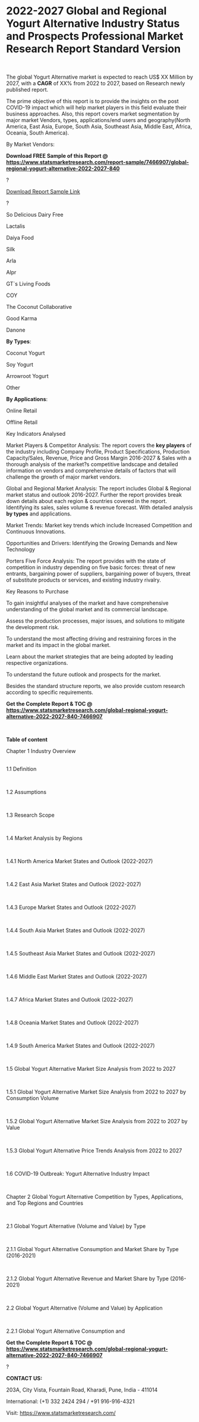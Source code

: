 <h1>2022-2027 Global and Regional Yogurt Alternative Industry Status and Prospects Professional Market Research Report Standard Version</h1><br/><p>The global Yogurt Alternative market is expected to reach US$ XX Million by 2027, with a <strong>CAGR</strong> of XX% from 2022 to 2027, based on Research newly published report.</p>
 
 
 
 <p>The prime objective of this report is to provide the insights on the post COVID-19 impact which will help market players in this field evaluate their business approaches. Also, this report covers market segmentation by major market Vendors, types, applications/end users and geography(North America, East Asia, Europe, South Asia, Southeast Asia, Middle East, Africa, Oceania, South America).</p>
 
 
 
 <p>By Market Vendors:</p>
 
 
 
 <div><b>Download FREE Sample of this Report @ <a href="https://www.statsmarketresearch.com/download-free-sample/7466907/global-regional-yogurt-alternative-2022-2027-840">https://www.statsmarketresearch.com/report-sample/7466907/global-regional-yogurt-alternative-2022-2027-840</a></b></div>
 
 
 
 <p>? </p>
 
 
 
 <p><a href="https://www.statsmarketresearch.com/download-free-sample/7466907/global-regional-yogurt-alternative-2022-2027-840">Download Report Sample Link</a></p>
 
 
 
 <p>? </p>
 
 
 
 <p>So Delicious Dairy Free</p>
 
 
 
 <p>Lactalis</p>
 
 
 
 <p>Daiya Food</p>
 
 
 
 <p>Silk</p>
 
 
 
 <p>Arla</p>
 
 
 
 <p>Alpr</p>
 
 
 
 <p>GT`s Living Foods</p>
 
 
 
 <p>COY</p>
 
 
 
 <p>The Coconut Collaborative</p>
 
 
 
 <p>Good Karma</p>
 
 
 
 <p>Danone</p>
 
 
 
 <p><strong>By Types</strong>:</p>
 
 
 
 <p>Coconut Yogurt</p>
 
 
 
 <p>Soy Yogurt</p>
 
 
 
 <p>Arrowroot Yogurt</p>
 
 
 
 <p>Other</p>
 
 
 
 <p><strong><strong>By Applications</strong></strong>:</p>
 
 
 
 <p>Online Retail</p>
 
 
 
 <p>Offline Retail</p>
 
 
 
 <p>Key Indicators Analysed</p>
 
 
 
 <p>Market Players & Competitor Analysis: The report covers the <strong>key players</strong> of the industry including Company Profile, Product Specifications, Production Capacity/Sales, Revenue, Price and Gross Margin 2016-2027 & Sales with a thorough analysis of the market?s competitive landscape and detailed information on vendors and comprehensive details of factors that will challenge the growth of major market vendors.</p>
 
 
 
 <p>Global and Regional Market Analysis: The report includes Global & Regional market status and outlook 2016-2027. Further the report provides break down details about each region & countries covered in the report. Identifying its sales, sales volume & revenue forecast. With detailed analysis <strong>by types</strong> and applications.</p>
 
 
 
 <p>Market Trends: Market key trends which include Increased Competition and Continuous Innovations.</p>
 
 
 
 <p>Opportunities and Drivers: Identifying the Growing Demands and New Technology</p>
 
 
 
 <p>Porters Five Force Analysis: The report provides with the state of competition in industry depending on five basic forces: threat of new entrants, bargaining power of suppliers, bargaining power of buyers, threat of substitute products or services, and existing industry rivalry.</p>
 
 
 
 <p>Key Reasons to Purchase</p>
 
 
 
 <p>To gain insightful analyses of the market and have comprehensive understanding of the global market and its commercial landscape.</p>
 
 
 
 <p>Assess the production processes, major issues, and solutions to mitigate the development risk.</p>
 
 
 
 <p>To understand the most affecting driving and restraining forces in the market and its impact in the global market.</p>
 
 
 
 <p>Learn about the market strategies that are being adopted by leading respective organizations.</p>
 
 
 
 <p>To understand the future outlook and prospects for the market.</p>
 
 
 
 <p>Besides the standard structure reports, we also provide custom research according to specific requirements.</p>
 
 
 
 <div><b>Get the Complete Report & TOC @ <a href="https://www.statsmarketresearch.com/global-regional-yogurt-alternative-2022-2027-840-7466907">https://www.statsmarketresearch.com/global-regional-yogurt-alternative-2022-2027-840-7466907</a></b></div>
 
 
 
 <p><br />
 
 <b>Table of content</b></p>
 
 
 
 <p>Chapter 1 Industry Overview<br />
 
 <br />
 
 1.1 Definition<br />
 
 <br />
 
 1.2 Assumptions<br />
 
 <br />
 
 1.3 Research Scope<br />
 
 <br />
 
 1.4 Market Analysis by Regions<br />
 
 <br />
 
 1.4.1 North America Market States and Outlook (2022-2027)<br />
 
 <br />
 
 1.4.2 East Asia Market States and Outlook (2022-2027)<br />
 
 <br />
 
 1.4.3 Europe Market States and Outlook (2022-2027)<br />
 
 <br />
 
 1.4.4 South Asia Market States and Outlook (2022-2027)<br />
 
 <br />
 
 1.4.5 Southeast Asia Market States and Outlook (2022-2027)<br />
 
 <br />
 
 1.4.6 Middle East Market States and Outlook (2022-2027)<br />
 
 <br />
 
 1.4.7 Africa Market States and Outlook (2022-2027)<br />
 
 <br />
 
 1.4.8 Oceania Market States and Outlook (2022-2027)<br />
 
 <br />
 
 1.4.9 South America Market States and Outlook (2022-2027)<br />
 
 <br />
 
 1.5 Global Yogurt Alternative Market Size Analysis from 2022 to 2027<br />
 
 <br />
 
 1.5.1 Global Yogurt Alternative Market Size Analysis from 2022 to 2027 by Consumption Volume<br />
 
 <br />
 
 1.5.2 Global Yogurt Alternative Market Size Analysis from 2022 to 2027 by Value<br />
 
 <br />
 
 1.5.3 Global Yogurt Alternative Price Trends Analysis from 2022 to 2027<br />
 
 <br />
 
 1.6 COVID-19 Outbreak: Yogurt Alternative Industry Impact<br />
 
 <br />
 
 Chapter 2 Global Yogurt Alternative Competition by Types, Applications, and Top Regions and Countries<br />
 
 <br />
 
 2.1 Global Yogurt Alternative (Volume and Value) by Type<br />
 
 <br />
 
 2.1.1 Global Yogurt Alternative Consumption and Market Share by Type (2016-2021)<br />
 
 <br />
 
 2.1.2 Global Yogurt Alternative Revenue and Market Share by Type (2016-2021)<br />
 
 <br />
 
 2.2 Global Yogurt Alternative (Volume and Value) by Application<br />
 
 <br />
 
 2.2.1 Global Yogurt Alternative Consumption and</p>
 
 
 
 <div><b>Get the Complete Report & TOC @ <a href="https://www.statsmarketresearch.com/global-regional-yogurt-alternative-2022-2027-840-7466907">https://www.statsmarketresearch.com/global-regional-yogurt-alternative-2022-2027-840-7466907</a></b></div>
 
 
 
 <p>? </p>
 
 
 
 <p><b>CONTACT US:</b><br />
 
 203A, City Vista, Fountain Road, Kharadi, Pune, India - 411014<br />
 
 International: (+1) 332 2424 294 / +91 916-916-4321<br />
 
 Visit: <a href="https://www.statsmarketresearch.com/">https://www.statsmarketresearch.com/</a></p>